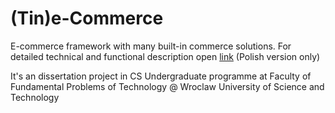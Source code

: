 # (Tin)e-Commerce
E-commerce framework with many built-in commerce solutions. For detailed technical and functional description open [link](https://github.com/przemyslawmagiera/tine-commerce/blob/master/latex/praca.pdf) (Polish version only)

It's an dissertation project in CS Undergraduate programme at Faculty of Fundamental Problems of Technology @ Wroclaw University of Science and Technology

